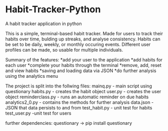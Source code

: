 # Habit-Tracker-Python
A habit tracker application in python

This is a simple, terminal-based habit tracker. 
Made for users to track their habits over time, bulding up streaks, and analyse consistency. 
Habits can be set to be daily, weekly, or monthly occuring events.
Different user profiles can be made, so usable for multiple individuals.

Summary of the features:
*add your user to the application
*add habits for each user
*complete your habits through the terminal
*remove, add, reset and view habits
*saving and loading data via JSON
*do further analysis using the analytics menu

The project is split into the follwing files:
mainq.py - main script using questionary
habits.py - creates the habit object
user.py - creates the user object
reminderclass.py - runs an automatic reminder on due habits
analytics2_0.py - contains the methods for further analysis
data.json - JSON that data persists to and from
test_habit.py - unit test for habits
test_user.py -unit test for users

further dependencies: questionary -> pip install questionary
